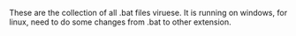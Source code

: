These are the collection of all .bat files viruese. It is running on windows, for linux, need to do some changes from .bat to other extension.
